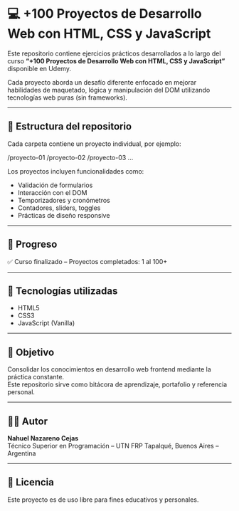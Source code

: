 # 💻 +100 Proyectos de Desarrollo Web con HTML, CSS y JavaScript

Este repositorio contiene ejercicios prácticos desarrollados a lo largo del curso **“+100 Proyectos de Desarrollo Web con HTML, CSS y JavaScript”** disponible en Udemy.

Cada proyecto aborda un desafío diferente enfocado en mejorar habilidades de maquetado, lógica y manipulación del DOM utilizando tecnologías web puras (sin frameworks).

---

## 📁 Estructura del repositorio

Cada carpeta contiene un proyecto individual, por ejemplo:

/proyecto-01
/proyecto-02
/proyecto-03
...


Los proyectos incluyen funcionalidades como:

- Validación de formularios
- Interacción con el DOM
- Temporizadores y cronómetros
- Contadores, sliders, toggles
- Prácticas de diseño responsive

---

## 🚧 Progreso
✅ Curso finalizado – Proyectos completados: 1 al 100+

---

## 🚀 Tecnologías utilizadas

- HTML5
- CSS3
- JavaScript (Vanilla)

---

## 🎯 Objetivo

Consolidar los conocimientos en desarrollo web frontend mediante la práctica constante.  
Este repositorio sirve como bitácora de aprendizaje, portafolio y referencia personal.

---

## 👨‍💻 Autor

**Nahuel Nazareno Cejas**  
Técnico Superior en Programación – UTN FRP
Tapalqué, Buenos Aires – Argentina

---

## 📝 Licencia

Este proyecto es de uso libre para fines educativos y personales.
